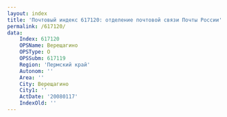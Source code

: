 ```yaml
---
layout: index
title: 'Почтовый индекс 617120: отделение почтовой связи Почты России'
permalink: /617120/
data:
    Index: 617120
    OPSName: Верещагино
    OPSType: О
    OPSSubm: 617119
    Region: 'Пермский край'
    Autonom: ''
    Area: ''
    City: Верещагино
    City1: ''
    ActDate: '20080117'
    IndexOld: ''
---
```

